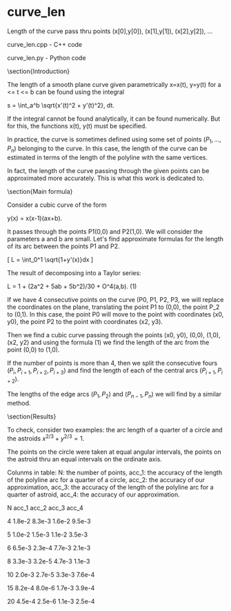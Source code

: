 # curve_len
Length of the curve pass thru points (x[0],y[0]), (x[1],y[1]), (x[2],y[2]), ... 

curve_len.cpp  - C++ code

curve_len.py   - Python code

\section{Introduction}

The length of a smooth plane curve given parametrically x=x(t), y=y(t) 
for a <= t <= b can be found using the integral

 s = \int_a^b \sqrt{x'(t)^2 + y'(t)^2}\, dt.

If the integral cannot be found analytically, it can be found
numerically. But for this, the functions x(t), y(t) must be
specified.

In practice, the curve is sometimes defined using some set of points
$(P_1, \dots, P_n)$ belonging to the curve. In this case, the length
of the curve can be estimated in terms of the length of the polyline
with the same vertices.

In fact, the length of the curve passing through the given points
can be approximated more accurately. This is what this work is
dedicated to.

\section{Main formula}

Consider a cubic curve of the form

 y(x) = x(x-1)(ax+b).

It passes through the points P1(0,0) and P2(1,0). We will
consider the parameters a and b are small. Let's find
approximate formulas for the length of its arc between the points
P1 and P2.

\[
 L = \int_0^1 \sqrt{1+y'(x)}dx
\]

The result of decomposing into a Taylor series:

 L = 1 + (2a^2 + 5ab + 5b^2)/30 + O^4(a,b).     (1)
 
If we have 4 consecutive points on the curve (P0, P1, P2, P3,
we will replace the coordinates on the plane, translating the point
P1 to (0,0), the point P_2 to (0,1). In this case, the
point P0 will move to the point with coordinates (x0, y0),
the point P2 to the point with coordinates (x2, y3).

Then we find a cubic curve passing through the points (x0, y0),
(0,0), (1,0), (x2, y2) and using the  formula (1) we
find the length of the arc from the point (0,0) to (1,0).

If the number of points is more than 4, then we split the
consecutive fours $(P_i, P_{i+1}, P_{i+2}, P_{i+3})$ and find the
length of each of the central arcs $(P_{i+1}, P_{i+2})$.

The lengths of the edge arcs $(P_1, P_2)$ and $(P_{n-1}, P_n)$ we
will find by a similar method.

\section{Results}

To check, consider two examples: the arc length of a quarter of a
circle and the astroids $x^{2/3} + y^{2/3}=1$.

The points on the circle were taken at equal angular intervals, the
points on the astroid thru an equal intervals on the ordinate axis.

Colunms in table:
N: the number of points,
acc_1: the accuracy of the length of the polyline arc for a quarter of a circle,
acc_2: the accuracy of our approximation,
acc_3: the accuracy of the length of the polyline arc for a quarter of astroid,
acc_4: the accuracy of our approximation.

   N     acc_1       acc_2      acc_3       acc_4
   
   4     1.8e-2     8.3e-3     1.6e-2      9.5e-3
   
   5     1.0e-2     1.5e-3     1.1e-2      3.5e-3
   
   6     6.5e-3     2.3e-4     7.7e-3      2.1e-3
   
   8     3.3e-3     3.2e-5     4.7e-3      1.1e-3
   
  10     2.0e-3     2.7e-5     3.3e-3      7.6e-4
  
  15     8.2e-4     8.0e-6     1.7e-3      3.9e-4
  
  20     4.5e-4     2.5e-6     1.1e-3      2.5e-4


